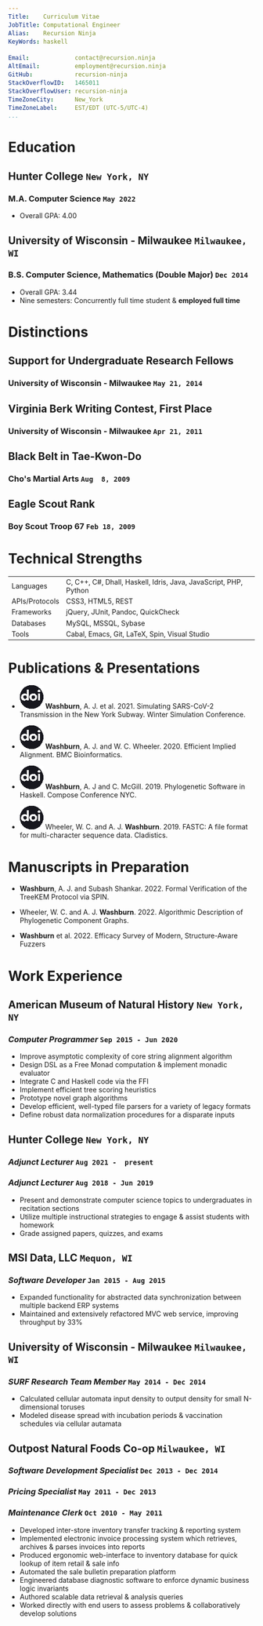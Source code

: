 ```yaml
---
Title:    Curriculum Vitae
JobTitle: Computational Engineer
Alias:    Recursion Ninja
KeyWords: haskell

Email:             contact@recursion.ninja
AltEmail:          employment@recursion.ninja
GitHub:            recursion-ninja
StackOverflowID:   1465011
StackOverflowUser: recursion-ninja
TimeZoneCity:      New_York
TimeZoneLabel:     EST/EDT (UTC-5/UTC-4)
...
```


# Education

## Hunter College `New York, NY`
### M.A. Computer Science `May 2022`

  - Overall GPA: 4.00

## University of Wisconsin - Milwaukee `Milwaukee, WI`
### B.S. Computer Science, Mathematics (Double Major) `Dec 2014`

  - Overall GPA: 3.44
  - Nine semesters: Concurrently full time student & **employed full time**


# Distinctions

## Support for Undergraduate Research Fellows
### University of Wisconsin - Milwaukee `May 21, 2014`

## Virginia Berk Writing Contest, First Place
### University of Wisconsin - Milwaukee `Apr 21, 2011`

## Black Belt in Tae-Kwon-Do
### Cho's Martial Arts `Aug  8, 2009`

## Eagle Scout Rank
### Boy Scout Troop 67 `Feb 18, 2009`


# Technical Strengths

 |  |  |
 |:---------------|:-----------------------------------------------------------------------------|
 | Languages      | C, C++, C#, Dhall, Haskell, Idris, Java, JavaScript, PHP, Python |
 | APIs/Protocols | CSS3, HTML5, REST                             |
 | Frameworks     | jQuery, JUnit, Pandoc, QuickCheck             |
 | Databases      | MySQL, MSSQL, Sybase                          |
 | Tools          | Cabal, Emacs, Git, LaTeX, Spin, Visual Studio |


# Publications & Presentations

  - [![DOI][DOI-img]][DOI-3] **Washburn**, A. J. et al. 2021. Simulating SARS-CoV-2 Transmission in the New York Subway. Winter Simulation Conference.

  - [![DOI][DOI-img]][DOI-2] **Washburn**, A. J. and W. C. Wheeler. 2020. Efficient Implied Alignment. BMC Bioinformatics.

  - [![DOI][DOI-img]][DOI-1] **Washburn**, A. J and C. McGill. 2019. Phylogenetic Software in Haskell. Compose Conference NYC.

  - [![DOI][DOI-img]][DOI-0] Wheeler, W. C. and A. J. **Washburn**. 2019. FASTC: A file format for multi-character sequence data. Cladistics.

[DOI-img]: img/doi-logo.png
[DOI-3]:   https://ssl.linklings.net/conferences/wsc/wsc2021_program/views/includes/files/con274s3-file1.pdf
[DOI-2]:   https://doi.org/10.1186/s12859-020-03595-2
[DOI-1]:   https://www.youtube.com/watch?v=ZaboF2eP_BY
[DOI-0]:   https://doi.org/10.1111/cla.12370

# Manuscripts in Preparation

  - **Washburn**, A. J. and Subash Shankar. 2022. Formal Verification of the TreeKEM Protocol via SPIN.

  - Wheeler, W. C. and A. J. **Washburn**. 2022. Algorithmic Description of Phylogenetic Component Graphs.

  - **Washburn** et al. 2022. Efficacy Survey of Modern, Structure-Aware Fuzzers


# **Work Experience**

## American Museum of Natural History `New York, NY`
### *Computer Programmer* `Sep 2015 - Jun 2020`

  - Improve asymptotic complexity of core string alignment algorithm
  - Design DSL as a Free Monad computation & implement monadic evaluator
  - Integrate C and Haskell code via the FFI
  - Implement efficient tree scoring heuristics
  - Prototype novel graph algorithms
  - Develop efficient, well-typed file parsers for a variety of legacy formats
  - Define robust data normalization procedures for a disparate inputs

## Hunter College `New York, NY`
### *Adjunct Lecturer* `Aug 2021 -  present`
### *Adjunct Lecturer* `Aug 2018 - Jun 2019`

  - Present and demonstrate computer science topics to undergraduates in recitation sections
  - Utilize multiple instructional strategies to engage \& assist students with homework
  - Grade assigned papers, quizzes, and exams

## MSI Data, LLC `Mequon, WI`
### *Software Developer* `Jan 2015 - Aug 2015`

  - Expanded functionality for abstracted data synchronization between multiple backend ERP systems
  - Maintained and extensively refactored MVC web service, improving throughput by 33%

## University of Wisconsin - Milwaukee `Milwaukee, WI`
### *SURF Research Team Member* `May 2014 - Dec 2014`

  - Calculated cellular automata input density to output density for small N-dimensional toruses
  - Modeled disease spread with incubation periods & vaccination schedules via cellular autamata

## Outpost Natural Foods Co-op `Milwaukee, WI`
### *Software Development Specialist* `Dec 2013 - Dec 2014`
### *Pricing Specialist* `May 2011 - Dec 2013`
### *Maintenance Clerk* `Oct 2010 - May 2011`

  - Developed inter-store inventory transfer tracking & reporting system
  - Implemented electronic invoice processing system which retrieves, archives & parses invoices into reports
  - Produced ergonomic web-interface to inventory database for quick lookup of item retail & sale info
  - Automated the sale bulletin preparation platform
  - Engineered database diagnostic software to enforce dynamic business logic invariants
  - Authored scalable data retrieval & analysis queries
  - Worked directly with end users to assess problems & collaboratively develop solutions
